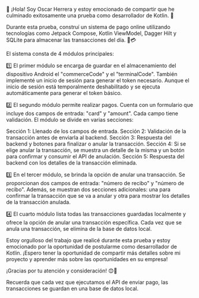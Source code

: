 🎉 ¡Hola! Soy Oscar Herrera y estoy emocionado de compartir que he culminado exitosamente una prueba como desarrollador de Kotlin. 🚀

Durante esta prueba, construí un sistema de pago online utilizando tecnologías como Jetpack Compose, Kotlin ViewModel, Dagger Hilt y SQLite para almacenar las transacciones del día. 📱💳

El sistema consta de 4 módulos principales:

1️⃣ El primer módulo se encarga de guardar en el almacenamiento del dispositivo Android el "commerceCode" y el "terminalCode". También implementé un inicio de sesión para generar el token necesario. Aunque el inicio de sesión está temporalmente deshabilitado y se ejecuta automáticamente para generar el token básico.

2️⃣ El segundo módulo permite realizar pagos. Cuenta con un formulario que incluye dos campos de entrada: "card" y "amount". Cada campo tiene validación. El módulo se divide en varias secciones:

Sección 1: Llenado de los campos de entrada.
Sección 2: Validación de la transacción antes de enviarla al backend.
Sección 3: Respuesta del backend y botones para finalizar o anular la transacción.
Sección 4: Si se elige anular la transacción, se muestra un detalle de la misma y un botón para confirmar y consumir el API de anulación.
Sección 5: Respuesta del backend con los detalles de la transacción eliminada.

3️⃣ En el tercer módulo, se brinda la opción de anular una transacción. Se proporcionan dos campos de entrada: "número de recibo" y "número de recibo". Además, se muestran dos secciones adicionales: una para confirmar la transacción que se va a anular y otra para mostrar los detalles de la transacción anulada.

4️⃣ El cuarto módulo lista todas las transacciones guardadas localmente y ofrece la opción de anular una transacción específica. Cada vez que se anula una transacción, se elimina de la base de datos local.

Estoy orgulloso del trabajo que realicé durante esta prueba y estoy emocionado por la oportunidad de postularme como desarrollador de Kotlin. ¡Espero tener la oportunidad de compartir más detalles sobre mi proyecto y aprender más sobre las oportunidades en su empresa!

¡Gracias por tu atención y consideración! 😊🙌

Recuerda que cada vez que ejecutamos el API de enviar pago, las transacciones se guardan en una base de datos local.
